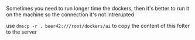 Sometimes you need to run longer time the dockers, then it's better to run it on the machine so the connection it's not intrerupted

use `dmscp -r . beer42:///root/dockers/ai` to copy the content of this folter to the server